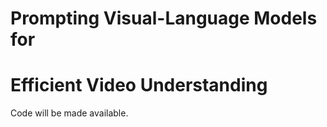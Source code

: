 # Prompting Visual-Language Models for 
# Efficient Video Understanding

Code will be made available.
